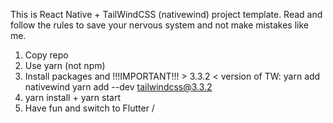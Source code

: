 This is React Native + TailWindCSS (nativewind) project template. Read and follow the rules to save your nervous system and not make mistakes like me.

1. Copy repo
2. Use yarn (not npm)
3. Install packages and !!!IMPORTANT!!! > 3.3.2 < version of TW: yarn add nativewind yarn add --dev tailwindcss@3.3.2
4. yarn install + yarn start
5. Have fun and switch to Flutter /
